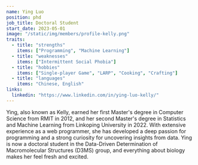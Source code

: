 ```yaml
---
name: Ying Luo
position: phd
job_title: Doctoral Student
start_date: 2023-05-01
image: "/static/img/members/profile-kelly.png"
traits: 
  - title: "strengths"
    items: ["Programming", "Machine Learning"] 
  - title: "weaknesses"
    items: ["Intermittent Social Phobia"]
  - title: "hobbies"
    items: ["Single-player Game", "LARP", "Cooking", "Crafting"]
  - title: "languages"
    items: "Chinese, English"
links: 
  linkedin: "https://www.linkedin.com/in/ying-luo-kelly/"
---
```


Ying, also known as Kelly, earned her first Master's degree in Computer Science from RMIT in 2012, and her second Master's degree in Statistics and Machine Learning from Linkoping University in 2022. With extensive experience as a web programmer, she has developed a deep passion for programming and a strong curiosity for uncovering insights from data. Ying is now a doctoral student in the Data-Driven Determination of Macromolecular Structures (D3MS) group, and everything about biology makes her feel fresh and excited.